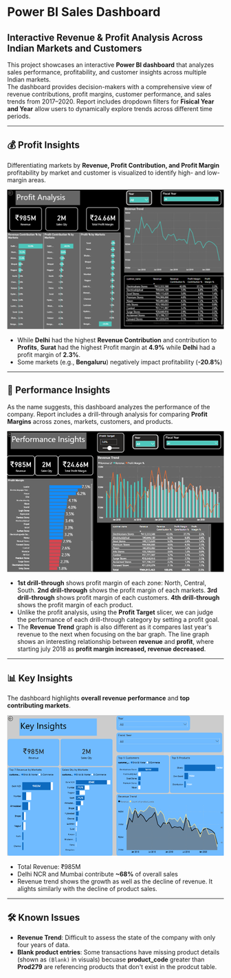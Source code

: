 # Power BI Sales Dashboard

## Interactive Revenue & Profit Analysis Across Indian Markets and Customers

This project showcases an interactive **Power BI dashboard** that analyzes sales performance, profitability, and customer insights across multiple Indian markets.  
The dashboard provides decision-makers with a comprehensive view of revenue contributions, profit margins, customer performance, and sales trends from 2017–2020. Report includes dropdown filters for **Fisical Year and Year** allow users to dynamically explore trends across different time periods.

---

## 💰 Profit Insights
Differentiating markets by **Revenue, Profit Contribution, and Profit Margin** profitability by market and customer is visualized to identify high- and low-margin areas.  

![Profit Analysis](https://github.com/Ten-Son7/PowerBISalesInsight/blob/main/Profit%20Analysis.png)  

- While **Delhi** had the highest **Revenue Contribution** and contribution to **Profits**, **Surat** had the highest Profit margin at **4.9%** while **Delhi** had a profit margin of **2.3%**.
- Some markets (e.g., **Bengaluru**) negatively impact profitability (**-20.8%**)  

---

## 💪 Performance Insights
As the name suggests, this dashboard analyzes the performance of the company. Report includes a drill-through analysis for comparing **Profit Margins** across zones, markets, customers, and products.

![Performance Analysis](https://github.com/Ten-Son7/PowerBISalesInsight/blob/main/Performance%20Insights.png)  

- **1st drill-through** shows profit margin of each zone: North, Central, South. **2nd drill-through** shows the profit margin of each markets. **3rd drill-through** shows profit margin of each customers. **4th drill-through** shows the profit margin of each product.
- Unlike the profit analysis, using the **Profit Target** slicer, we can judge the performance of each drill-through category by setting a profit goal.
- The **Revenue Trend** graph is also different as it compares last year's revenue to the next when focusing on the bar graph. The line graph shows an interesting relationship between **revenue** and **profit**, where starting july 2018 as **profit margin increased, revenue decreased**.

---

## 📊 Key Insights
The dashboard highlights **overall revenue performance** and **top contributing markets**.

![Key Insights](https://github.com/Ten-Son7/PowerBISalesInsight/blob/main/Key%20Insights.png)  

- Total Revenue: ₹985M  
- Delhi NCR and Mumbai contribute **~68%** of overall sales  
- Revenue trend shows the growth as well as the decline of revenue. It alights similarly with the decline of product sales.

---

## 🛠 Known Issues
- **Revenue Trend**: Difficult to assess the state of the company with only four years of data.
- **Blank product entries**: Some transactions have missing product details (shown as `(Blank)` in visuals) becuase **product_code** greater than **Prod279** are referencing products that don't exist in the prodcut table.  
